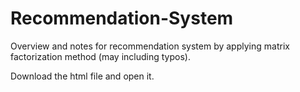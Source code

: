 # Recommendation-System

Overview and notes for recommendation system by applying matrix factorization method (may including typos).

Download the html file and open it.


